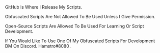 GitHub Is Where I Release My Scripts.

Obfuscated Scripts Are Not Allowed To Be Used Unless I Give Permission.

Open-Source Scripts Are Allowed To Be Used For Learning Or Script Development.

If You Would Like To Use One Of My Obfuscated Scripts For Development DM On Discord. Hamstro#8080 .
